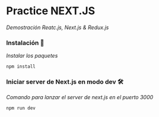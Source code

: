 # Practice NEXT.JS

_Demostración Reatc.js, Next.js & Redux.js_



### Instalación 🔧

_Instalar los paquetes_


```
npm install
```

### Iniciar server de Next.js en modo dev 🛠️

_Comando para lanzar el server de next.js en el puerto 3000_


```
npm run dev
```
